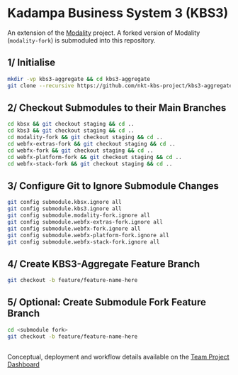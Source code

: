 # Kadampa Business System 3 (KBS3)

An extension of the [Modality](https://github.com/modalityone/modality) project. A forked version of Modality (`modality-fork`) is submoduled into this repository. 


## 1/ Initialise
```sh
mkdir -vp kbs3-aggregate && cd kbs3-aggregate  
git clone --recursive https://github.com/nkt-kbs-project/kbs3-aggregate.git .  
```

## 2/ Checkout Submodules to their Main Branches
```sh
cd kbsx && git checkout staging && cd ..  
cd kbs3 && git checkout staging && cd ..  
cd modality-fork && git checkout staging && cd ..  
cd webfx-extras-fork && git checkout staging && cd ..  
cd webfx-fork && git checkout staging && cd ..  
cd webfx-platform-fork && git checkout staging && cd ..
cd webfx-stack-fork && git checkout staging && cd ..  
```

## 3/ Configure Git to Ignore Submodule Changes
```sh
git config submodule.kbsx.ignore all  
git config submodule.kbs3.ignore all
git config submodule.modality-fork.ignore all
git config submodule.webfx-extras-fork.ignore all
git config submodule.webfx-fork.ignore all
git config submodule.webfx-platform-fork.ignore all
git config submodule.webfx-stack-fork.ignore all  
```

## 4/ Create KBS3-Aggregate Feature Branch
```sh
git checkout -b feature/feature-name-here
```

## 5/ Optional: Create Submodule Fork Feature Branch
```sh
cd <submodule fork>
git checkout -b feature/feature-name-here
```

##
Conceptual, deployment and workflow details available on the [Team Project Dashboard](https://sites.google.com/kadampa.net/modality-team/home?authuser=0)

